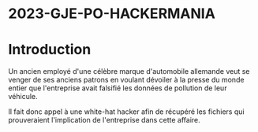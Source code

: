 # 2023-GJE-PO-HACKERMANIA
# Introduction

Un ancien employé d'une célèbre marque d'automobile allemande veut se venger de ses anciens patrons en voulant dévoiler à la presse du monde entier
que l'entreprise avait falsifié les données de pollution de leur véhicule.

Il fait donc appel à une white-hat hacker afin de récupéré les fichiers qui prouveraient l'implication de l'entreprise dans cette affaire.
